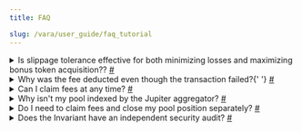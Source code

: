 ```yaml
---
title: FAQ

slug: /vara/user_guide/faq_tutorial
---
```


<!-- <details id='1' class='question'>
  <summary>
    What if during swap I got wrapped SOL instead of the chosen token?
    <a href='/docs/eclipse/user_guide/faq_tutorial#1'>#</a>
  </summary>
  <p>
    Invariant operates on the Solana blockchain, where SOL is a specific token used to handle
    transaction fees. During swapping, only the wrapped Solana token is utilized. Therefore, when
    exchanging, such as from SOL to USDC, two transactions occur under the hood:
    <ul>
      <li>SOL to wrapped SOL</li>
      <li>Wrapped SOL to USDC</li>
    </ul>
    If you receive wrapped SOL instead of your intended token, it indicates that the first
    transaction succeeded but the second did not. To swap Solana again, you must first unwrap it.
  </p>
</details> -->

<details id='2'>
  <summary>
    Is slippage tolerance effective for both minimizing losses and maximizing bonus token
    acquisition?? <a href='/docs/eclipse/user_guide/faq_tutorial#2'>#</a>
  </summary>
  <p>
    No, slippage tolerance only safeguards you from excessive costs. If the slippage benefits you,
    the transaction will proceed without interruption and you can get more tokens then expected.
  </p>
</details>

<details id='3'>
  <summary>
    Why was the fee deducted even though the transaction failed?{' '}
    <a href='/docs/eclipse/user_guide/faq_tutorial#3'>#</a>
  </summary>
  <p>
    The fee is deducted upon initiating a transaction on Invariant, irrespective of its success or
    failure. This fee covers processing the transaction. Even if the transaction fails, these costs
    are incurred and not refunded to the user, but are smaller then in case of success.
  </p>
</details>

<details id='4'>
  <summary>
    Can I claim fees at any time? <a href='/docs/eclipse/user_guide/faq_tutorial#4'>#</a>
  </summary>
  <p>
    Yes, you can claim fees from the liquidity pool whenever you desire. However, note that each fee
    claim is a separate transaction incurring a small fee. Therefore, it's advisable to claim fees
    only when necessary.
  </p>
</details>

<details id='5'>
  <summary>
    Why isn't my pool indexed by the Jupiter aggregator? <a href='/docs/eclipse/user_guide/faq_tutorial#5'>#</a>
  </summary>
  <p>
    If your pool isn't indexed yet, ensuring the following will enable its indexing:
    <ul>
      <li>
        Ensure your token exists on-chain with metadata following the Metaplex Token Metadata.
      </li>
      <li>Maintain at least $250 liquidity on both buy and sell sides.</li>
      <li>Limit buy and sell price impact to 30% to prevent single-sided liquidity markets.</li>
    </ul>
    Once these criteria are met, Jupiter automatically lists your token within minutes (usually up
    to ~30 min).
  </p>
</details>

<details id='6'>
  <summary>
    Do I need to claim fees and close my pool position separately?
    <a href='/docs/eclipse/user_guide/faq_tutorial#6'>#</a>
  </summary>
  <p>
    No, you can simply close your position, and the fees will be automatically claimed to your
    wallet.
  </p>
</details>

<details id='7'>
  <summary>
    Does the Invariant have an independent security audit?
    <a href='/docs/eclipse/user_guide/faq_tutorial#6'>#</a>
  </summary>
  <p>
    Yes, the Invariant project underwent a security audit by the Soteria team. The audit focused on the Invariant Protocol v0.1.0 Eclipse smart contract program. Audit is available here: <b><a href='https://invariant.app/audit.pdf'>Invariant Protocol Audit.</a></b>
  </p>
</details>
